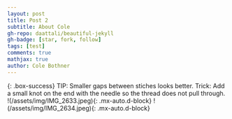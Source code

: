 ```yaml
---
layout: post
title: Post 2
subtitle: About Cole 
gh-repo: daattali/beautiful-jekyll
gh-badge: [star, fork, follow]
tags: [test]
comments: true
mathjax: true
author: Cole Bothner
---
```


{: .box-success}
TIP: Smaller gaps between stiches looks better.
Trick: Add a small knot on the end with the needle so the thread does not pull through. 
!(/assets/img/IMG_2633.jpeg){: .mx-auto.d-block}
!(/assets/img/IMG_2634.jpeg){: .mx-auto.d-block}
